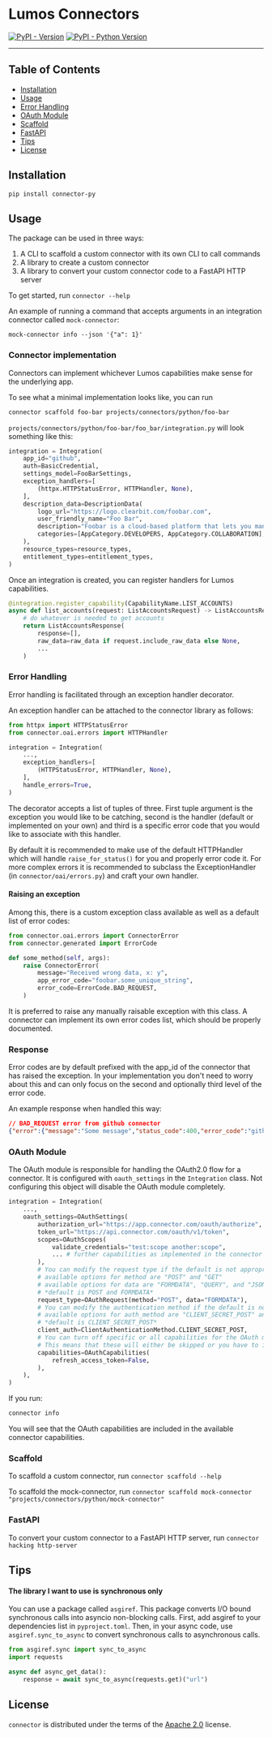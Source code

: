 # Lumos Connectors

[![PyPI - Version](https://img.shields.io/pypi/v/connector-py.svg)](https://pypi.org/project/connector-py)
[![PyPI - Python Version](https://img.shields.io/pypi/pyversions/connector-py.svg)](https://pypi.org/project/connector-py)

-----

## Table of Contents

- [Installation](#installation)
- [Usage](#usage)
- [Error Handling](#error-handling)
- [OAuth Module](#oauth-module)
- [Scaffold](#scaffold)
- [FastAPI](#fastapi)
- [Tips](#tips)
- [License](#license)

## Installation

```console
pip install connector-py
```

## Usage

The package can be used in three ways:
1. A CLI to scaffold a custom connector with its own CLI to call commands
2. A library to create a custom connector
3. A library to convert your custom connector code to a FastAPI HTTP server

To get started, run `connector --help`

An example of running a command that accepts arguments
in an integration connector called `mock-connector`:

```shell
mock-connector info --json '{"a": 1}'
```

### Connector implementation

Connectors can implement whichever Lumos capabilities make sense for the underlying app.

To see what a minimal implementation looks like, you can run

```sh
connector scaffold foo-bar projects/connectors/python/foo-bar
```

`projects/connectors/python/foo-bar/foo_bar/integration.py` will look something like this:

```python
integration = Integration(
    app_id="github",
    auth=BasicCredential,
    settings_model=FooBarSettings,
    exception_handlers=[
        (httpx.HTTPStatusError, HTTPHandler, None),
    ],
    description_data=DescriptionData(
        logo_url="https://logo.clearbit.com/foobar.com",
        user_friendly_name="Foo Bar",
        description="Foobar is a cloud-based platform that lets you manage foos and bars",
        categories=[AppCategory.DEVELOPERS, AppCategory.COLLABORATION],
    ),
    resource_types=resource_types,
    entitlement_types=entitlement_types,
)
```

Once an integration is created, you can register handlers for Lumos capabilities.

```py
@integration.register_capability(CapabilityName.LIST_ACCOUNTS)
async def list_accounts(request: ListAccountsRequest) -> ListAccountsResponse:
    # do whatever is needed to get accounts
    return ListAccountsResponse(
        response=[],
        raw_data=raw_data if request.include_raw_data else None,
        ...
    )
```

### Error Handling

Error handling is facilitated through an exception handler decorator.

An exception handler can be attached to the connector library as follows:

```python
from httpx import HTTPStatusError
from connector.oai.errors import HTTPHandler

integration = Integration(
    ...,
    exception_handlers=[
        (HTTPStatusError, HTTPHandler, None),
    ],
    handle_errors=True,
)
```

The decorator accepts a list of tuples of three. First tuple argument is the exception you would like to be catching, second is the handler (default or implemented on your own) and third is a specific error code that you would like to associate with this handler.

By default it is recommended to make use of the default HTTPHandler which will handle `raise_for_status()` for you and properly error code it. For more complex errors it is recommended to subclass the ExceptionHandler (in `connector/oai/errors.py`) and craft your own handler.

#### Raising an exception

Among this, there is a custom exception class available as well as a default list of error codes:

```python
from connector.oai.errors import ConnectorError
from connector.generated import ErrorCode

def some_method(self, args):
    raise ConnectorError(
        message="Received wrong data, x: y",
        app_error_code="foobar.some_unique_string",
        error_code=ErrorCode.BAD_REQUEST,
    )
```

It is preferred to raise any manually raisable exception with this class. A connector can implement its own error codes list, which should be properly documented.

### Response

Error codes are by default prefixed with the app_id of the connector that has raised the exception. In your implementation you don't need to worry about this and can only focus on the second and optionally third level of the error code.

An example response when handled this way:

```json
// BAD_REQUEST error from github connector
{"error":{"message":"Some message","status_code":400,"error_code":"github.bad_request","raised_by":"HTTPStatusError","raised_in":"github.sync_.lumos:validate_credentials"}, "response": null, "raw_data": null}
```

### OAuth Module

The OAuth module is responsible for handling the OAuth2.0 flow for a connector.
It is configured with `oauth_settings` in the `Integration` class.
Not configuring this object will disable the OAuth module completely.

```python
integration = Integration(
    ...,
    oauth_settings=OAuthSettings(
        authorization_url="https://app.connector.com/oauth/authorize",
        token_url="https://api.connector.com/oauth/v1/token",
        scopes=OAuthScopes(
            validate_credentials="test:scope another:scope",
            ... # further capabilities as implemented in the connector
        ),
        # You can modify the request type if the default is not appropriate
        # available options for method are "POST" and "GET"
        # available options for data are "FORMDATA", "QUERY", and "JSON" (form-data / url query params / json body)
        # *default is POST and FORMDATA*
        request_type=OAuthRequest(method="POST", data="FORMDATA"),
        # You can modify the authentication method if the default is not appropriate
        # available options for auth_method are "CLIENT_SECRET_POST" and "CLIENT_SECRET_BASIC"
        # *default is CLIENT_SECRET_POST*
        client_auth=ClientAuthenticationMethod.CLIENT_SECRET_POST,
        # You can turn off specific or all capabilities for the OAuth module
        # This means that these will either be skipped or you have to implement them manually
        capabilities=OAuthCapabilities(
            refresh_access_token=False,
        ),
    ),
)
```

If you run:

```sh
connector info
```

You will see that the OAuth capabilities are included in the available connector capabilities.

### Scaffold

To scaffold a custom connector, run `connector scaffold --help`

To scaffold the mock-connector, run
`connector scaffold mock-connector "projects/connectors/python/mock-connector"`

### FastAPI

To convert your custom connector to a FastAPI HTTP server, run `connector hacking http-server`

## Tips

#### The library I want to use is synchronous only

You can use a package called `asgiref`. This package converts I/O bound synchronous
calls into asyncio non-blocking calls. First, add asgiref to your dependencies list
in `pyproject.toml`. Then, in your async code, use `asgiref.sync_to_async` to convert
synchronous calls to asynchronous calls.

```python
from asgiref.sync import sync_to_async
import requests

async def async_get_data():
    response = await sync_to_async(requests.get)("url")
```

## License

`connector` is distributed under the terms of the [Apache 2.0](./LICENSE.txt) license.
